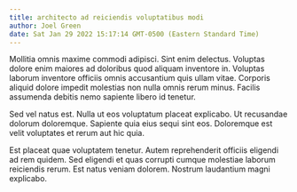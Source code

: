 ```yaml
---
title: architecto ad reiciendis voluptatibus modi
author: Joel Green
date: Sat Jan 29 2022 15:17:14 GMT-0500 (Eastern Standard Time)
---
```

Mollitia omnis maxime commodi adipisci. Sint enim delectus. Voluptas dolore enim maiores ad doloribus quod aliquam inventore in. Voluptas laborum inventore officiis omnis accusantium quis ullam vitae. Corporis aliquid dolore impedit molestias non nulla omnis rerum minus. Facilis assumenda debitis nemo sapiente libero id tenetur.

 Sed vel natus est. Nulla ut eos voluptatum placeat explicabo. Ut recusandae dolorum doloremque. Sapiente quia eius sequi sint eos. Doloremque est velit voluptates et rerum aut hic quia.

 Est placeat quae voluptatem tenetur. Autem reprehenderit officiis eligendi ad rem quidem. Sed eligendi et quas corrupti cumque molestiae laborum reiciendis rerum. Est natus veniam dolorem. Nostrum laudantium magni explicabo.